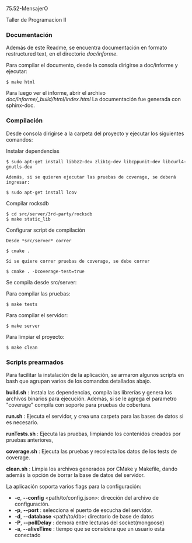75.52-MensajerO


Taller de Programacion II


### Documentación

Además de este Readme, se encuentra documentación en formato restructured text, en el directorio *doc/informe*.

Para compilar el documento, desde la consola dirigirse a doc/informe y ejecutar:

	$ make html

Para luego ver el informe, abrir el archivo *doc/informe/_build/html/index.html*
La documentación fue generada con sphinx-doc.

### Compilación

Desde consola dirigirse a la carpeta del proyecto y ejecutar los siguientes comandos:

Instalar dependencias

    $ sudo apt-get install libbz2-dev zlib1g-dev libcppunit-dev libcurl4-gnutls-dev 

	Además, si se quieren ejecutar las pruebas de coverage, se deberá ingresar:

    $ sudo apt-get install lcov


Compilar rocksdb

    $ cd src/server/3rd-party/rocksdb
    $ make static_lib

Configurar script de compilación

    Desde *src/server* correr

    $ cmake .

    Si se quiere correr pruebas de coverage, se debe correr

    $ cmake . -Dcoverage-test=true

Se compila desde src/server:

Para compilar las pruebas:

    $ make tests

Para compilar el servidor:

    $ make server

Para limpiar el proyecto:

    $ make clean

### Scripts prearmados

Para facilitar la instalación de la aplicación, se armaron algunos scripts en bash que agrupan varios de los comandos detallados abajo.

**build.sh** : Instala las dependencias, compila las librerías y genera los archivos binarios para ejecución. Además, si se le agrega el parametro "coverage" compila con soporte para pruebas de cobertura.

**run.sh** : Ejecuta el servidor, y crea una carpeta para las bases de datos si es necesario.

**runTests.sh** : Ejecuta las pruebas, limpiando los contenidos creados por pruebas anteriores, 

**coverage.sh** : Ejecuta las pruebas y recolecta los datos de los tests de coverage.

**clean.sh** : Limpia los archivos generados por CMake y Makefile, dando además la opción de borrar la base de datos del servidor.

La aplicación soporta varios flags para la configuración:

* **-c**, **--config** <path/to/config.json>: dirección del archivo de configuración.
* **-p**, **--port** <numPuerto>: selecciona el puerto de escucha del servidor.
* **-d**, **--database** <path/to/db>: directorio de base de datos
* **-P**, **--pollDelay** <msec>: demora entre lecturas del socket(mongoose)
* **-a**, **--aliveTime** <msec>: tiempo que se considera que un usuario esta conectado

